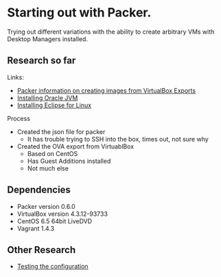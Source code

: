 # Starting out with Packer.

Trying out different variations with the ability to create arbitrary VMs with Desktop Managers installed.

## Research so far

Links:

- [Packer information on creating images from VirtualBox Exports](http://www.packer.io/docs/builders/virtualbox-ovf.html)
- [Installing Oracle JVM](http://docs.oracle.com/javase/7/docs/webnotes/install/linux/linux-jdk.html)
- [Installing Eclipse for Linux](http://wiki.eclipse.org/Eclipse/Installation)

Process

- Created the json file for packer
  - It has trouble trying to SSH into the box, times out, not sure why
- Created the OVA export from VirtuablBox
  - Based on CentOS
  - Has Guest Additions installed
  - Not much else

## Dependencies

- Packer version 0.6.0
- VirtualBox version 4.3.12-93733
- CentOS 6.5 64bit LiveDVD
- Vagrant 1.4.3

## Other Research

- [Testing the configuration](http://www.morethanseven.net/2014/01/01/testing-packer-created-images-with-serverspec/)
